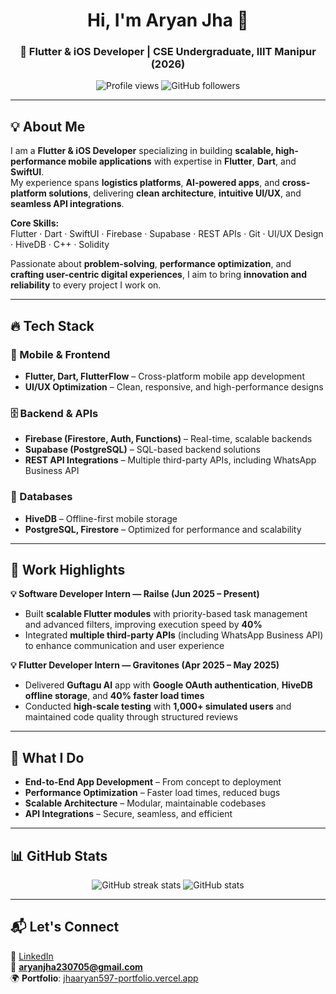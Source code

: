 <h1 align="center">Hi, I'm Aryan Jha 👋</h1>
<h3 align="center">🚀 Flutter & iOS Developer | CSE Undergraduate, IIIT Manipur (2026)</h3>

<p align="center">
  <img src="https://komarev.com/ghpvc/?username=aryanjha597&label=Profile%20Views&color=0e75b6&style=flat" alt="Profile views" />
  <img src="https://img.shields.io/github/followers/aryanjha597?label=Followers&style=social" alt="GitHub followers" />
</p>

---

## 💡 About Me
I am a **Flutter & iOS Developer** specializing in building **scalable, high-performance mobile applications** with expertise in **Flutter**, **Dart**, and **SwiftUI**.  
My experience spans **logistics platforms**, **AI-powered apps**, and **cross-platform solutions**, delivering **clean architecture**, **intuitive UI/UX**, and **seamless API integrations**.

**Core Skills:**  
Flutter · Dart · SwiftUI · Firebase · Supabase · REST APIs · Git · UI/UX Design · HiveDB · C++ · Solidity  

Passionate about **problem-solving**, **performance optimization**, and **crafting user-centric digital experiences**, I aim to bring **innovation and reliability** to every project I work on.

---

## 🔥 Tech Stack

### 📱 Mobile & Frontend
- **Flutter, Dart, FlutterFlow** – Cross-platform mobile app development  
- **UI/UX Optimization** – Clean, responsive, and high-performance designs

### 🗄 Backend & APIs
- **Firebase (Firestore, Auth, Functions)** – Real-time, scalable backends  
- **Supabase (PostgreSQL)** – SQL-based backend solutions  
- **REST API Integrations** – Multiple third-party APIs, including WhatsApp Business API

### 💾 Databases
- **HiveDB** – Offline-first mobile storage  
- **PostgreSQL, Firestore** – Optimized for performance and scalability

---

## 💼 Work Highlights

**💡 Software Developer Intern — Railse (Jun 2025 – Present)**  
- Built **scalable Flutter modules** with priority-based task management and advanced filters, improving execution speed by **40%**  
- Integrated **multiple third-party APIs** (including WhatsApp Business API) to enhance communication and user experience  

**💡 Flutter Developer Intern — Gravitones (Apr 2025 – May 2025)**  
- Delivered **Guftagu AI** app with **Google OAuth authentication**, **HiveDB offline storage**, and **40% faster load times**  
- Conducted **high-scale testing** with **1,000+ simulated users** and maintained code quality through structured reviews  

---

## 🎯 What I Do
- **End-to-End App Development** – From concept to deployment  
- **Performance Optimization** – Faster load times, reduced bugs  
- **Scalable Architecture** – Modular, maintainable codebases  
- **API Integrations** – Secure, seamless, and efficient  

---

## 📊 GitHub Stats
<p align="center">
  <img src="https://github-readme-streak-stats.herokuapp.com/?user=aryanjha597&theme=radical&count_private=true" alt="GitHub streak stats" />
  <img src="https://github-readme-stats.vercel.app/api?username=aryanjha597&show_icons=true&theme=radical&count_private=true&cache_seconds=60" alt="GitHub stats" />
</p>


---

## 📬 Let's Connect
🔗 [LinkedIn](https://linkedin.com/in/jhaaryan597)  
📧 **aryanjha230705@gmail.com**  
🌍 **Portfolio**: [jhaaryan597-portfolio.vercel.app](https://jhaaryan597-portfolio.vercel.app/)
